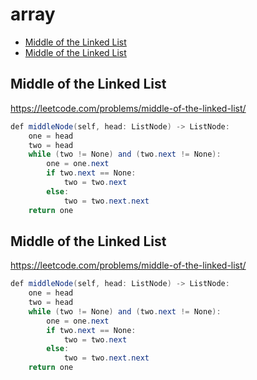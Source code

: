 # array

+ [Middle of the Linked List](#middle-of-the-linked-list)
+ [Middle of the Linked List](#middle-of-the-linked-list)

## Middle of the Linked List

https://leetcode.com/problems/middle-of-the-linked-list/

```java
def middleNode(self, head: ListNode) -> ListNode:
    one = head
    two = head
    while (two != None) and (two.next != None):
        one = one.next
        if two.next == None:
            two = two.next
        else:
            two = two.next.next
    return one
```

## Middle of the Linked List

https://leetcode.com/problems/middle-of-the-linked-list/

```java
def middleNode(self, head: ListNode) -> ListNode:
    one = head
    two = head
    while (two != None) and (two.next != None):
        one = one.next
        if two.next == None:
            two = two.next
        else:
            two = two.next.next
    return one
```


